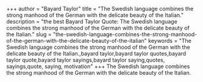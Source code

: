 +++
author = "Bayard Taylor"
title = "The Swedish language combines the strong manhood of the German with the delicate beauty of the Italian."
description = "the best Bayard Taylor Quote: The Swedish language combines the strong manhood of the German with the delicate beauty of the Italian."
slug = "the-swedish-language-combines-the-strong-manhood-of-the-german-with-the-delicate-beauty-of-the-italian"
keywords = "The Swedish language combines the strong manhood of the German with the delicate beauty of the Italian.,bayard taylor,bayard taylor quotes,bayard taylor quote,bayard taylor sayings,bayard taylor saying,quotes, sayings,quote, saying, motivation"
+++
The Swedish language combines the strong manhood of the German with the delicate beauty of the Italian.
